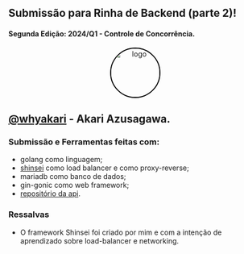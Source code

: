 ## Submissão para Rinha de Backend (parte 2)! 
#### Segunda Edição: 2024/Q1 - Controle de Concorrência.

<div align="center">
   <img src="https://github.com/whyakari/rinha-de-backend-v2/assets/58480908/952f6512-7a8f-45d5-ab01-9505c32f1890" style="width: 96px; border-radius: 100%; border: 2px solid #000;" alt="logo">
</div>

## [@whyakari](https://t.me/whyakari) - Akari Azusagawa.

### Submissão e Ferramentas feitas com:
- golang como linguagem;
- [shinsei](https://github.com/whyakari/shinsei) como load balancer e como proxy-reverse;
- mariadb como banco de dados;
- gin-gonic como web framework;
- [repositório da api](https://github.com/whyakari/rinha-de-backend-v2).

### Ressalvas
- O framework Shinsei foi criado por mim e com a intenção de aprendizado sobre load-balancer e networking.
